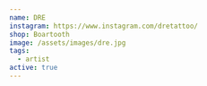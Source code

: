```yaml
---
name: DRE
instagram: https://www.instagram.com/dretattoo/
shop: Boartooth
image: /assets/images/dre.jpg
tags:
  - artist
active: true
---
```

